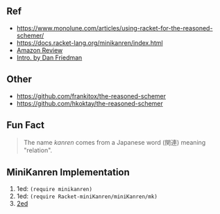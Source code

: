 ## Ref

- https://www.monolune.com/articles/using-racket-for-the-reasoned-schemer/
- https://docs.racket-lang.org/minikanren/index.html
- [Amazon Review](https://www.amazon.com/Reasoned-Schemer-MIT-Press/dp/0262562146#customerReviews)
- [Intro. by Dan Friedman](https://www.youtube.com/watch?v=5vtC7WEN76w)

## Other

- https://github.com/frankitox/the-reasoned-schemer
- https://github.com/hkoktay/the-reasoned-schemer

## Fun Fact

> 
> The name _kanren_ comes from a Japanese word (関連) meaning "relation".
>

## MiniKanren Implementation

1. 1ed: `(require minikanren)`
2. 1ed: `(require Racket-miniKanren/miniKanren/mk)`
3. [2ed](https://github.com/TheReasonedSchemer2ndEd/CodeFromTheReasonedSchemer2ndEd/blob/master/trs2-impl.scm)
